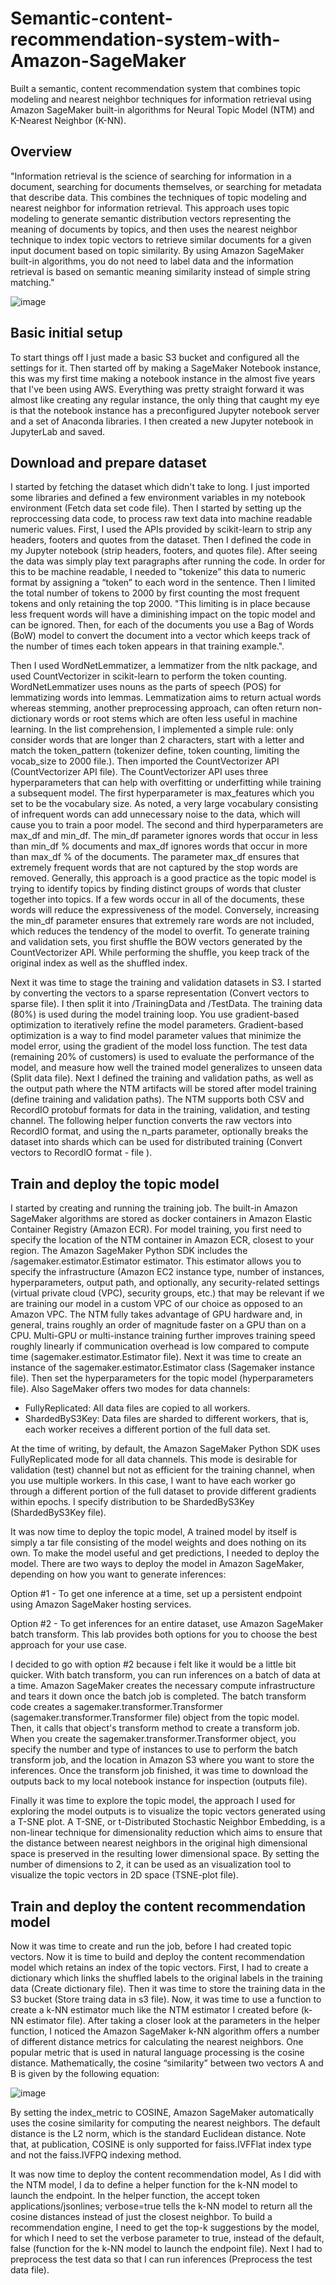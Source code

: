 # Semantic-content-recommendation-system-with-Amazon-SageMaker
Built a semantic, content recommendation system that combines topic modeling and nearest neighbor techniques for information retrieval using Amazon SageMaker built-in algorithms for Neural Topic Model (NTM) and K-Nearest Neighbor (K-NN).



## Overview
"Information retrieval is the science of searching for information in a document, searching for documents themselves, or searching for metadata that describe data. This combines the techniques of topic modeling and nearest neighbor for information retrieval. This approach uses topic modeling to generate semantic distribution vectors representing the meaning of documents by topics, and then uses the nearest neighbor technique to index topic vectors to retrieve similar documents for a given input document based on topic similarity. By using Amazon SageMaker built-in algorithms, you do not need to label data and the information retrieval is based on semantic meaning similarity instead of simple string matching."

![image](https://user-images.githubusercontent.com/106786020/214730815-3beaae43-9960-445d-837a-07da83ae1072.png)



## Basic initial setup 
To start things off I just made a basic S3 bucket and configured all the settings for it. Then started off by making a SageMaker Notebook instance, this was my first time making a notebook instance in the almost five years that I've been using AWS. Everything was pretty straight forward it was almost like creating any regular instance, the only thing that caught my eye is that the notebook instance has a preconfigured Jupyter notebook server and a set of Anaconda libraries. I then created a new Jupyter notebook in JupyterLab and saved.



## Download and prepare dataset
I started by fetching the dataset which didn't take to long. I just imported some libraries and defined a few environment variables in my notebook environment (Fetch data set code file). Then I started by setting up the reproccessing data code, to process raw text data into machine readable numeric values. First, I used the APIs provided by scikit-learn to strip any headers, footers and quotes from the dataset. Then I defined the code in my Jupyter notebook (strip headers, footers, and quotes file). After seeing the data was simply play text paragraphs after running the code. In order for this to be machine readable, I needed to "tokenize” this data to numeric format by assigning a “token” to each word in the sentence. Then I limited the total number of tokens to 2000 by first counting the most frequent tokens and only retaining the top 2000. "This limiting is in place because less frequent words will have a diminishing impact on the topic model and can be ignored. Then, for each of the documents you use a Bag of Words (BoW) model to convert the document into a vector which keeps track of the number of times each token appears in that training example.".


Then I used WordNetLemmatizer, a lemmatizer from the nltk package, and used CountVectorizer in scikit-learn to perform the token counting. WordNetLemmatizer uses nouns as the parts of speech (POS) for lemmatizing words into lemmas. Lemmatization aims to return actual words whereas stemming, another preprocessing approach, can often return non-dictionary words or root stems which are often less useful in machine learning. In the list comprehension, I implemented a simple rule: only consider words that are longer than 2 characters, start with a letter and match the token_pattern (tokenizer define, token counting, limiting the vocab_size to 2000 file.). Then imported the CountVectorizer API (CountVectorizer API file). The CountVectorizer API uses three hyperparameters that can help with overfitting or underfitting while training a subsequent model. The first hyperparameter is max_features which you set to be the vocabulary size. As noted, a very large vocabulary consisting of infrequent words can add unnecessary noise to the data, which will cause you to train a poor model. The second and third hyperparameters are max_df and min_df. The min_df parameter ignores words that occur in less than min_df % documents and max_df ignores words that occur in more than max_df % of the documents. The parameter max_df ensures that extremely frequent words that are not captured by the stop words are removed. Generally, this approach is a good practice as the topic model is trying to identify topics by finding distinct groups of words that cluster together into topics. If a few words occur in all of the documents, these words will reduce the expressiveness of the model. Conversely, increasing the min_df parameter ensures that extremely rare words are not included, which reduces the tendency of the model to overfit.  To generate training and validation sets, you first shuffle the BOW vectors generated by the CountVectorizer API. While performing the shuffle, you keep track of the original index as well as the shuffled index. 


Next it was time to stage the training and validation datasets in S3. I started by converting the vectors to a sparse representation (Convert vectors to sparse file). I then split it into /TrainingData and /TestData. The training data (80%) is used during the model training loop. You use gradient-based optimization to iteratively refine the model parameters. Gradient-based optimization is a way to find model parameter values that minimize the model error, using the gradient of the model loss function. The test data (remaining 20% of customers) is used to evaluate the performance of the model, and measure how well the trained model generalizes to unseen data (Split data file). Next I defined the training and validation paths, as well as the output path where the NTM artifacts will be stored after model training (define training and validation paths). The NTM supports both CSV and RecordIO protobuf formats for data in the training, validation, and testing channel. The following helper function converts the raw vectors into RecordIO format, and using the n_parts parameter, optionally breaks the dataset into shards which can be used for distributed training (Convert vectors to RecordIO format - file ). 



## Train and deploy the topic model
I started by creating and running the training job. The built-in Amazon SageMaker algorithms are stored as docker containers in Amazon Elastic Container Registry (Amazon ECR). For model training, you first need to specify the location of the NTM container in Amazon ECR, closest to your region. The Amazon SageMaker Python SDK includes the /sagemaker.estimator.Estimator estimator. This estimator allows you to specify the infrastructure (Amazon EC2 instance type, number of instances, hyperparameters, output path, and optionally, any security-related settings (virtual private cloud (VPC), security groups, etc.) that may be relevant if we are training our model in a custom VPC of our choice as opposed to an Amazon VPC. The NTM fully takes advantage of GPU hardware and, in general, trains roughly an order of magnitude faster on a GPU than on a CPU. Multi-GPU or multi-instance training further improves training speed roughly linearly if communication overhead is low compared to compute time (sagemaker.estimator.Estimator file). Next it was time to create an instance of the sagemaker.estimator.Estimator class (Sagemaker instance file). Then set the hyperparameters for the topic model (hyperparameters file). Also SageMaker offers two modes for data channels:


- FullyReplicated: All data files are copied to all workers.
- ShardedByS3Key: Data files are sharded to different workers, that is, each worker receives a different portion of the full data set.

At the time of writing, by default, the Amazon SageMaker Python SDK uses FullyReplicated mode for all data channels. This mode is desirable for validation (test) channel but not as efficient for the training channel, when you use multiple workers. In this case, I want to have each worker go through a different portion of the full dataset to provide different gradients within epochs. I specify distribution to be ShardedByS3Key (ShardedByS3Key file). 


It was now time to deploy the topic model, A trained model by itself is simply a tar file consisting of the model weights and does nothing on its own. To make the model useful and get predictions, I needed to deploy the model. There are two ways to deploy the model in Amazon SageMaker, depending on how you want to generate inferences:

Option #1 - To get one inference at a time, set up a persistent endpoint using Amazon SageMaker hosting services.

Option #2 - To get inferences for an entire dataset, use Amazon SageMaker batch transform.
This lab provides both options for you to choose the best approach for your use case.


I decided to go with option #2 because i felt like it would be a little bit quicker. With batch transform, you can run inferences on a batch of data at a time. Amazon SageMaker creates the necessary compute infrastructure and tears it down once the batch job is completed. The batch transform code creates a sagemaker.transformer.Transformer (sagemaker.transformer.Transformer file) object from the topic model. Then, it calls that object's transform method to create a transform job. When you create the sagemaker.transformer.Transformer object, you specify the number and type of instances to use to perform the batch transform job, and the location in Amazon S3 where you want to store the inferences. Once the transform job finished, it was time to download the outputs back to my local notebook instance for inspection (outputs file).

Finally it was time to explore the topic model, the approach I used for exploring the model outputs is to visualize the topic vectors generated using a T-SNE plot. A T-SNE, or t-Distributed Stochastic Neighbor Embedding, is a non-linear technique for dimensionality reduction which aims to ensure that the distance between nearest neighbors in the original high dimensional space is preserved in the resulting lower dimensional space. By setting the number of dimensions to 2, it can be used as an visualization tool to visualize the topic vectors in 2D space (TSNE-plot file). 



## Train and deploy the content recommendation model
Now it was time to create and run the job, before I had created topic vectors. Now it is time to build and deploy the content recommendation model which retains an index of the topic vectors. First, I had to create a dictionary which links the shuffled labels to the original labels in the training data (Create dictionary file). Then it was time to store the training data in the S3 bucket (Store traing data in s3 file). Now, it was time to use a function to create a k-NN estimator much like the NTM estimator I created before (k-NN estimator file). After taking a closer look at the parameters in the helper function, I noticed the Amazon SageMaker k-NN algorithm offers a number of different distance metrics for calculating the nearest neighbors. One popular metric that is used in natural language processing is the cosine distance. Mathematically, the cosine “similarity” between two vectors A and B is given by the following equation:



![image](https://user-images.githubusercontent.com/106786020/215220189-574df133-38c9-4500-b2a9-f3ceaba6b2cf.png)

By setting the index_metric to COSINE, Amazon SageMaker automatically uses the cosine similarity for computing the nearest neighbors. The default distance is the L2 norm, which is the standard Euclidean distance. Note that, at publication, COSINE is only supported for faiss.IVFFlat index type and not the faiss.IVFPQ indexing method.

It was now time to deploy the content recommendation model, As I did with the NTM model, I da to define a helper function for the k-NN model to launch the endpoint. In the helper function, the accept token applications/jsonlines; verbose=true tells the k-NN model to return all the cosine distances instead of just the closest neighbor. To build a recommendation engine, I need to get the top-k suggestions by the model, for which I need to set the verbose parameter to true, instead of the default, false (function for the k-NN model to launch the endpoint file). Next I had to preprocess the test data so that I can run inferences (Preprocess the test data file).




